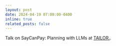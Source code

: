 ```yaml
---
layout: post
date: 2024-04-19 07:00:00-0400
inline: true
related_posts: false
---
```


Talk on SayCanPay: Planning with LLMs at [TAILOR.](https://tailor-network.eu/events/workshop-on-the-integration-of-large-language-models-and-reasoning-april-19th-1300-1700-cet/).